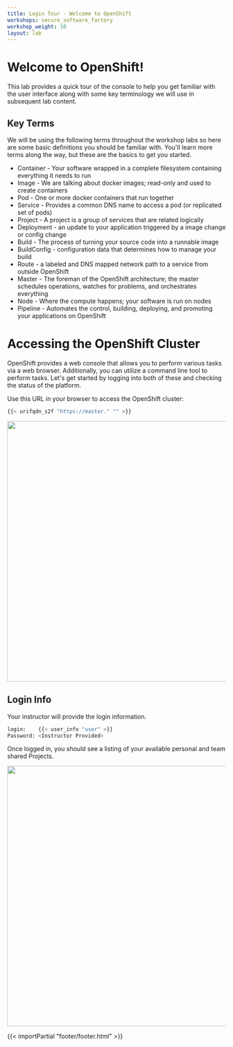 ```yaml
---
title: Login Tour - Welcome to OpenShift
workshops: secure_software_factory
workshop_weight: 10
layout: lab
---
```


# Welcome to OpenShift!
This lab provides a quick tour of the console to help you get familiar with the user interface along with some key terminology we will use in subsequent lab content.

## Key Terms
We will be using the following terms throughout the workshop labs so here are some basic definitions you should be familiar with. You'll learn more terms along the way, but these are the basics to get you started.

* Container - Your software wrapped in a complete filesystem containing everything it needs to run
* Image - We are talking about docker images; read-only and used to create containers
* Pod - One or more docker containers that run together
* Service - Provides a common DNS name to access a pod (or replicated set of pods)
* Project - A project is a group of services that are related logically
* Deployment - an update to your application triggered by a image change or config change
* Build - The process of turning your source code into a runnable image
* BuildConfig - configuration data that determines how to manage your build
* Route - a labeled and DNS mapped network path to a service from outside OpenShift
* Master - The foreman of the OpenShift architecture; the master schedules operations, watches for problems, and orchestrates everything
* Node - Where the compute happens; your software is run on nodes
* Pipeline - Automates the control, building, deploying, and promoting your applications on OpenShift

# Accessing the OpenShift Cluster
OpenShift provides a web console that allows you to perform various tasks via a web browser. Additionally, you can utilize a command line tool to perform tasks. Let's get started by logging into both of these and checking the status of the platform.

Use this URL in your browser to access the OpenShift cluster:

```bash
{{< urifqdn_s2f "https://master." "" >}}
```

<img src="../images/ocp-login.png" width="600"><br/>

## Login Info
Your instructor will provide the login information.

```bash
login:    {{< user_info "user" >}}
Password: <Instructor Provided>
```

Once logged in, you should see a listing of your available personal and team shared Projects.

<img src="../images/userDefaultProjects.png" width="600"><br/>

{{< importPartial "footer/footer.html" >}}
